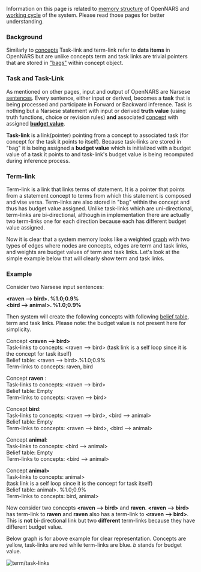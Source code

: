 Information on this page is related to [memory structure](https://github.com/opennars/opennars/wiki/System-Memory-(bag,-overall-structure)) of OpenNARS and [working cycle](https://github.com/opennars/opennars/wiki/Working-Cycle) of the system. Please read those pages for better understanding. 

### Background
Similarly to [concepts](https://github.com/opennars/opennars/wiki/Concept-Object:-Content-and-Attributes) Task-link and term-link refer to **data items** in OpenNARS but are unlike concepts term and task links are trivial pointers that are stored in ["bags"](https://github.com/opennars/opennars/wiki/System-Memory-(bag,-overall-structure)) within concept object.

### Task and Task-Link
As mentioned on other pages, input and output of OpenNARS are Narsese [sentences](https://github.com/opennars/opennars/wiki/Sentence:-types,-format). Every sentence, either input or derived, becomes a **task** that is being processed and participate in Forward or Backward inference. Task is nothing but a Narsese statement with input or derived **truth value** (using truth functions, choice or revision rules) **and** associated [concept](https://github.com/opennars/opennars/wiki/Concept-Object:-Content-and-Attributes) with assigned [**budget value**](https://github.com/opennars/opennars/wiki/Budget-Value). 

**Task-link** is a link(pointer) pointing from a concept to associated task (for concept for the task it points to itself). Because task-links are stored in "bag" it is being assigned a **budget value** which is initialized with a budget value of a task it points to and task-link's budget value is being recomputed during inference process. 

### Term-link
Term-link is a link that links terms of statement. It is a pointer that points from a statement concept to terms from which this statement is composed and vise versa. Term-links are also stored in "bag" within the concept and thus has budget value assigned. Unlike task-links which are uni-directional, term-links are bi-directional, although in implementation there are actually two term-links one for each direction because each has different budget value assigned.

Now it is clear that a system memory looks like a weighted [graph](https://en.wikipedia.org/wiki/Graph_(discrete_mathematics)) with two  types of edges where nodes are concepts, edges are term and task links, and weights are budget values of term and task links. Let's look at the simple example below that will clearly show term and task links. 

### Example
Consider two Narsese input sentences:

**<raven --> bird>. %1.0;0.9%**<br/>
**<bird --> animal>. %1.0;0.9%**<br/>

Then system will create the following concepts with following [belief table](https://github.com/opennars/opennars/wiki/Data-structure-for-evidential-basis,-beliefs-and-goals), term and task links. Please note: the budget value is not present here for simplicity.

Concept **<raven --> bird>**<br/>
Task-links to concepts: <raven --> bird> (task link is a self loop since it is the concept for task itself)<br/>
Belief table: <raven --> bird>.%1.0;0.9%<br/>
Term-links to concepts: raven, bird<br/>

Concept **raven** :<br/>
Task-links to concepts: <raven --> bird><br/>
Belief table: Empty<br/>
Term-links to concepts: <raven --> bird><br/>

Concept **bird**:<br/>
Task-links to concepts: <raven --> bird>, <bird --> animal> <br/>
Belief table: Empty<br/>
Term-links to concepts: <raven --> bird>, <bird --> animal> <br/>

Concept **animal**:<br/>
Task-links to concepts: <bird --> animal> <br/>
Belief table: Empty<br/>
Term-links to concepts: <bird --> animal> <br/>

Concept **<bird--> animal>**<br/>
Task-links to concepts: <bird--> animal> <br/> (task link is a self loop since it is the concept for task itself)<br/>
Belief table: <bird--> animal>. %1.0;0.9% <br/>
Term-links to concepts: bird, animal> <br/>

Now consider two concepts **<raven --> bird>** and **raven**. **<raven --> bird>** has term-link to **raven** and **raven** also has a term-link to **<raven --> bird>**. This is **not** bi-directional link but two **different** term-links because they have different budget value. 

Below graph is for above example for clear representation. Concepts are yellow, task-links are red while term-links are blue. _b_ stands for budget value.

![term/task-links](https://user-images.githubusercontent.com/24262360/54265915-ba7b8900-454c-11e9-985a-cedc2d15bba1.png)